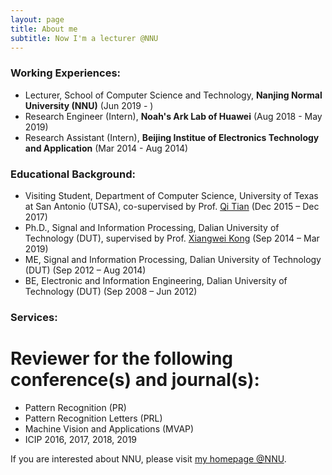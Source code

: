 ```yaml
---
layout: page
title: About me
subtitle: Now I'm a lecturer @NNU
---
```


### Working Experiences:

- Lecturer, School of Computer Science and Technology, **Nanjing Normal University (NNU)** (Jun 2019 - )
- Research Engineer (Intern), **Noah's Ark Lab of Huawei** (Aug 2018 - May 2019)
- Research Assistant (Intern), **Beijing Institue of Electronics Technology and Application** (Mar 2014 - Aug 2014)

### Educational Background:

- Visiting Student, Department of Computer Science, University of Texas at San Antonio (UTSA), co-supervised by Prof. [Qi Tian](http://www.cs.utsa.edu/~qitian/) (Dec 2015 – Dec 2017)
- Ph.D., Signal and Information Processing, Dalian University of Technology (DUT), supervised by Prof. [Xiangwei Kong](https://person.zju.edu.cn/en/0015183) (Sep 2014 – Mar 2019)
- ME, Signal and Information Processing, Dalian University of Technology (DUT) (Sep 2012 – Aug 2014)
- BE, Electronic and Information Engineering, Dalian University of Technology (DUT) (Sep 2008 – Jun 2012)

### Services:

# Reviewer for the following conference(s) and journal(s):

- Pattern Recognition (PR)
- Pattern Recognition Letters (PRL)
- Machine Vision and Applications (MVAP)
- ICIP 2016, 2017, 2018, 2019

If you are interested about NNU, please visit [my homepage @NNU](http://en.wikipedia.org/wiki/The_Princess_Bride_%28film%29).
